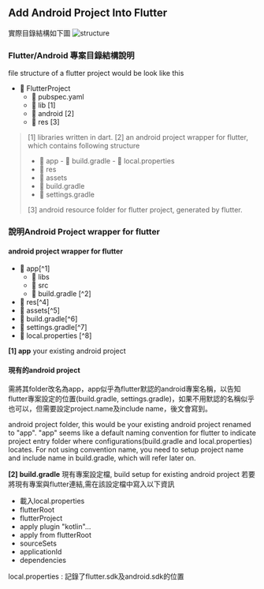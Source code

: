 
## Add Android Project Into Flutter
實際目錄結構如下圖
![structure](https://gordianknot1981.github.io/nxp_note/flutter/flutter_android_structure.png )

### Flutter/Android 專案目錄結構說明

file structure of a flutter project would be look like this
- 📁 FlutterProject
	- 📰 pubspec.yaml 
	- 📁 lib [1]
	- 📁 android [2]
	- 📁 res [3]
>[1]  libraries written in dart.
[2]  an android project wrapper for flutter, which contains following structure
> - 📁 app
	- 📰 build.gradle
	- 📰 local.properties 
>- 📁 res
>- 📁 assets
>- 📰 build.gradle
>- 📰 settings.gradle
>
>[3] android resource folder for flutter project,  generated by flutter.

### 說明Android Project wrapper for flutter
#### android project wrapper for flutter
- 📁 app[^1]
	- 📁 libs
	- 📁 src
	- 📰 build.gradle [^2]
- 📁 res[^4]
- 📁 assets[^5]
- 📰 build.gradle[^6]
- 📰 settings.gradle[^7]
- 📰 local.properties [^8]

**[1] app** your existing android project 
 #### 現有的android project
 需將其folder改名為app，app似乎為flutter默認的android專案名稱，以告知flutter專案設定的位置(build.gradle, settings.gradle)，如果不用默認的名稱似乎也可以，但需要設定project.name及include name，後文會寫到。

android project folder, this would be your existing android project renamed to "app".  "app" seems like a default naming convention for flutter to indicate project entry folder where configurations(build.gradle and local.properties) locates. For not using convention name, you need to setup project name and include name in build.gradle, which will refer later on.
 
 
**[2] build.gradle** 現有專案設定檔, build setup for existing android project
若要將現有專案與flutter連結,需在該設定檔中寫入以下資訊
- 載入local.properties
- flutterRoot 
- flutterProject
- apply plugin "kotlin"...
- apply from flutterRoot
- sourceSets
- applicationId
- dependencies

local.properties
	: 記錄了flutter.sdk及android.sdk的位置

<!--stackedit_data:
eyJoaXN0b3J5IjpbNDgxMjA0MjU3LDE1NjEwMjIzMjksODAxMj
QzMjQ2LC0zNjQ2ODAzMjEsLTE5MzY0NzkyNTUsLTE3NzQ2OTY4
ODJdfQ==
-->
